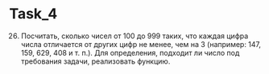 # Task_4
26.	Посчитать, сколько чисел от 100 до 999 таких, что каждая цифра числа отличается от других цифр не менее, чем на 3 (например: 147, 159, 629, 408 и т. п.). Для определения, подходит ли число под требования задачи, реализовать функцию.
